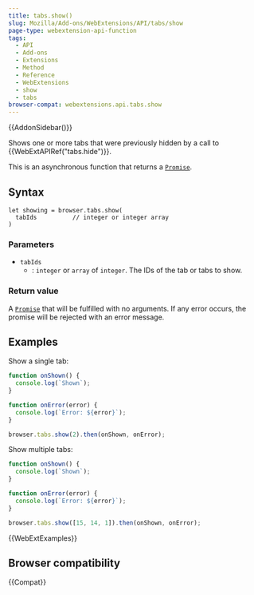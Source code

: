 ```yaml
---
title: tabs.show()
slug: Mozilla/Add-ons/WebExtensions/API/tabs/show
page-type: webextension-api-function
tags:
  - API
  - Add-ons
  - Extensions
  - Method
  - Reference
  - WebExtensions
  - show
  - tabs
browser-compat: webextensions.api.tabs.show
---
```


{{AddonSidebar()}}

Shows one or more tabs that were previously hidden by a call to {{WebExtAPIRef("tabs.hide")}}.

This is an asynchronous function that returns a [`Promise`](/en-US/docs/Web/JavaScript/Reference/Global_Objects/Promise).

## Syntax

```js-nolint
let showing = browser.tabs.show(
  tabIds          // integer or integer array
)
```

### Parameters

- `tabIds`
  - : `integer` or `array` of `integer`. The IDs of the tab or tabs to show.

### Return value

A [`Promise`](/en-US/docs/Web/JavaScript/Reference/Global_Objects/Promise) that will be fulfilled with no arguments. If any error occurs, the promise will be rejected with an error message.

## Examples

Show a single tab:

```js
function onShown() {
  console.log(`Shown`);
}

function onError(error) {
  console.log(`Error: ${error}`);
}

browser.tabs.show(2).then(onShown, onError);
```

Show multiple tabs:

```js
function onShown() {
  console.log(`Shown`);
}

function onError(error) {
  console.log(`Error: ${error}`);
}

browser.tabs.show([15, 14, 1]).then(onShown, onError);
```

{{WebExtExamples}}

## Browser compatibility

{{Compat}}

